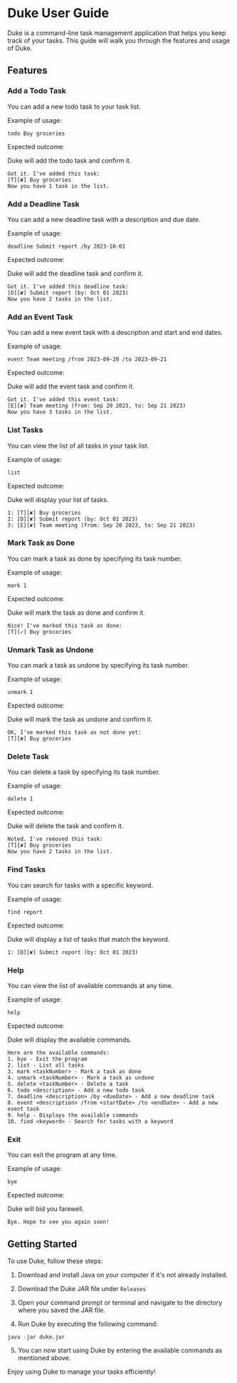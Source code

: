 # Duke User Guide

Duke is a command-line task management application that helps you keep track of your tasks. This guide will walk you through the features and usage of Duke.

## Features

### Add a Todo Task

You can add a new todo task to your task list.

Example of usage:

`todo Buy groceries`

Expected outcome:

Duke will add the todo task and confirm it.

```
Got it. I've added this task:
[T][✘] Buy groceries
Now you have 1 task in the list.
```

### Add a Deadline Task

You can add a new deadline task with a description and due date.

Example of usage:

`deadline Submit report /by 2023-10-01`

Expected outcome:

Duke will add the deadline task and confirm it.

```
Got it. I've added this deadline task:
[D][✘] Submit report (by: Oct 01 2023)
Now you have 2 tasks in the list.
```

### Add an Event Task

You can add a new event task with a description and start and end dates.

Example of usage:

`event Team meeting /from 2023-09-20 /to 2023-09-21`

Expected outcome:

Duke will add the event task and confirm it.

```
Got it. I've added this event task:
[E][✘] Team meeting (from: Sep 20 2023, to: Sep 21 2023)
Now you have 3 tasks in the list.
```

### List Tasks

You can view the list of all tasks in your task list.

Example of usage:

`list`

Expected outcome:

Duke will display your list of tasks.

```
1: [T][✘] Buy groceries
2: [D][✘] Submit report (by: Oct 01 2023)
3: [E][✘] Team meeting (from: Sep 20 2023, to: Sep 21 2023)
```

### Mark Task as Done

You can mark a task as done by specifying its task number.

Example of usage:

`mark 1`

Expected outcome:

Duke will mark the task as done and confirm it.

```
Nice! I've marked this task as done:
[T][✓] Buy groceries
```

### Unmark Task as Undone

You can mark a task as undone by specifying its task number.

Example of usage:

`unmark 1`

Expected outcome:

Duke will mark the task as undone and confirm it.

```
OK, I've marked this task as not done yet:
[T][✘] Buy groceries
```

### Delete Task

You can delete a task by specifying its task number.

Example of usage:

`delete 1`

Expected outcome:

Duke will delete the task and confirm it.

```
Noted. I've removed this task:
[T][✘] Buy groceries
Now you have 2 tasks in the list.
```

### Find Tasks

You can search for tasks with a specific keyword.

Example of usage:

`find report`

Expected outcome:

Duke will display a list of tasks that match the keyword.

```
1: [D][✘] Submit report (by: Oct 01 2023)
```

### Help

You can view the list of available commands at any time.

Example of usage:

`help`

Expected outcome:

Duke will display the available commands.

```
Here are the available commands:
1. bye - Exit the program
2. list - List all tasks
3. mark <taskNumber> - Mark a task as done
4. unmark <taskNumber> - Mark a task as undone
5. delete <taskNumber> - Delete a task
6. todo <description> - Add a new todo task
7. deadline <description> /by <dueDate> - Add a new deadline task
8. event <description> /from <startDate> /to <endDate> - Add a new event task
9. help - Displays the available commands
10. find <keyword> - Search for tasks with a keyword
```

### Exit

You can exit the program at any time.

Example of usage:

`bye`

Expected outcome:

Duke will bid you farewell.

```
Bye. Hope to see you again soon!
```

## Getting Started

To use Duke, follow these steps:

1. Download and install Java on your computer if it's not already installed.

2. Download the Duke JAR file under `Releases`

3. Open your command prompt or terminal and navigate to the directory where you saved the JAR file.

4. Run Duke by executing the following command:

```
java -jar duke.jar
```

5. You can now start using Duke by entering the available commands as mentioned above.

Enjoy using Duke to manage your tasks efficiently!
